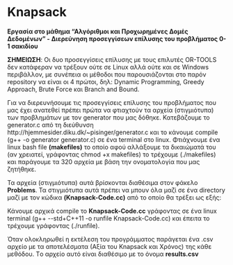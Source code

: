 # Knapsack
<b>Εργασία στο μάθημα “Αλγόριθμοι και Προχωρημένες Δομές Δεδομένων” - Διερεύνηση προσεγγίσεων επίλυσης του προβλήματος 0-1 σακιδίου</b>
<p><p><b>ΣΗΜΕΙΩΣΗ</b>: Οι δυο προσεγγίσεις επίλυσης με τους επιλυτές OR-TOOLS δεν κατάφεραν να τρέξουν ούτε σε Linux αλλά ούτε και σε Windows περιβάλλον, με συνέπεια οι μέθοδοι που παρουσιάζονται στο παρόν repository να είναι οι 4 πρώτοι, δηλ: Dynamic Programming, Greedy Approach, Brute Force και Branch and Bound.
<p>Για να διερευνήσουμε τις προσεγγίσεις επίλυσης του προβλήματος που μας έχει ανατεθεί πρέπει πρώτα να φτιαχτούν τα αρχεία (στιγμιότυπα) των προβλημάτων με τον generator που μας δόθηκε. 
Κατεβάζουμε το generator.c από τη διεύθυνση http://hjemmesider.diku.dk/~pisinger/generator.c και το κάνουμε compile (g++ -o generator generator.c) σε ένα terminal στο linux.
Φτιάχνουμε ένα linux bash file <b>(makefiles)</b> το οποίο αφού αλλάξουμε τα δικαιώματά του (αν χρειατεί, γράφοντας chmod +x makefiles) το τρέχουμε (./makefiles) και παράγουμε τα 320 αρχεία με βάση την ονοματολογία που μας ζητήθηκε.
<p>Τα αρχεία (στιγμιότυπα) αυτά βρίσκονται διαθέσιμα στον φάκελο <b>Problems</b>.
Τα στιγμιότυπα αυτά πρέπει να μπουν όλα μαζί σε ένα directory μαζί με τον κώδικα <b>(Knapsack-Code.cc)</b> από το οποίο θα τρέξει ως εξής:
<p> Κάνουμε αρχικά compile το <b>Knapsack-Code.cc</b> γράφοντας σε ένα linux terminal (g++ --std+C++11 -o runfile Knapsack-Code.cc) και έπειτα το τρέχουμε γράφοντας (./runfile).
<p>  
Όταν ολοκληρωθεί η εκτέλεση του προγράμματος παράγεται ένα .csv αρχείο με τα αποτελέσματα (Αξία του Knapsack και Χρόνος) της κάθε μεθόδου. Tο αρχείο αυτό είναι διαθέσιμο με το όνομα <b>results.csv</b>
